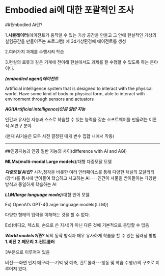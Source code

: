 # Embodied ai에 대한 포괄적인 조사
##Embodied Ai란?

1.**시뮬레이터**(에이전트가 움직일 수 있는 가상 공간을 만들고 그 안에 현실적인 가상의 실험공간을 만들어주는 프로그램)
에 3d가상환경에 에이전트를 생성 

2.여러가지 과제를 수행시켜 학습

3.현실의 로봇과 같은 기계에 전이해 현실에서도 과제를 잘 수행할 수 있도록 하는 분야이다.

***(embodied agent)에이전트***

 Artificial intelligence system that is designed to interact with the physical world. Have some kind of body or physical form, able to interact with environment through sensors and actuators

***AGI(Artificial intelligence)인공 일반 지능***

인간과 유사한 지능과 스스로 학습할 수 있는 능력을 갖춘 소프트웨어를 만들려는 이론적 AI연구 분야 

(현재 AI기술은 모두 사전 결정된 매개 변수 집합 내에서 작동)

----------------------------------------------------------------
##인공지능과 인공 일반 지능의 차이(difference with AI and AGI)

**MLMs(multi-modal Large models)**/대형 다중모달 모델

***다중모달 AI란?***
시각,청각을 비롯한 여러 인터페이스를 통해 다양한 채널의 모달리티(양식)를 동시에 받아들여 학습하고 사고하는 AI----인간이 사물을 받아들이는 다양한 방식과 동일하게 학습하는 AI


***LLM(large language mode)***/대형 언어 모델

Ex) OpenAI’s GPT-4(Large language models{LLM})
 
 다양한 형태의 입력을 이해하는 것을 할 수 없다. 

Ex)(비디오, 텍스트, 손으로 쓴 지시)가 아닌 다른 것에 기본적으로 응답할 수 없음


***World models이란?***
뇌의 동작 방식과 매우 유사하게 학습을 할 수 있는 딥러닝 방법
**1.비전** 
**2.메모리** 
**3.컨트롤러**

 3부분으로 이루어져 있음

 비전---화면 인지 
 메모리---기억 및 예측, 컨트롤러---행동 및 학습 수행///의 구조로 이루어져 있다.


<!--stackedit_data:
eyJoaXN0b3J5IjpbMTQwNzEyNDY0M119
-->